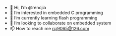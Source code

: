 - 👋 Hi, I’m @rencjia
- 👀 I’m interested in embedded C programming
- 🌱 I’m currently learning flash programming
- 💞️ I’m looking to collaborate on embedded system
- 📫 How to reach me rcj9065@126.com

<!---
rencjia/rencjia is a ✨ special ✨ repository because its `README.md` (this file) appears on your GitHub profile.
You can click the Preview link to take a look at your changes.
--->
